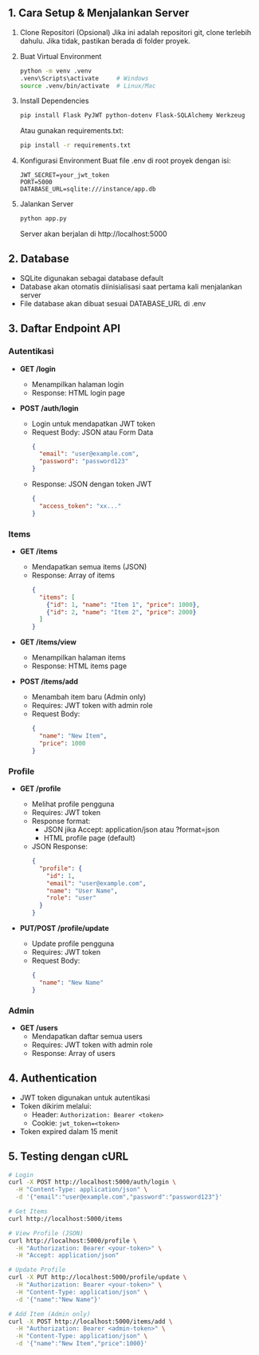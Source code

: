 ## 1. Cara Setup & Menjalankan Server
1. Clone Repositori (Opsional)
   Jika ini adalah repositori git, clone terlebih dahulu. Jika tidak, pastikan berada di folder proyek.

2. Buat Virtual Environment
   ```bash
   python -m venv .venv
   .venv\Scripts\activate     # Windows
   source .venv/bin/activate  # Linux/Mac
   ```

3. Install Dependencies
   ```bash
   pip install Flask PyJWT python-dotenv Flask-SQLAlchemy Werkzeug
   ```
   Atau gunakan requirements.txt:
   ```bash
   pip install -r requirements.txt
   ```

4. Konfigurasi Environment
   Buat file .env di root proyek dengan isi:
   ```
   JWT_SECRET=your_jwt_token
   PORT=5000
   DATABASE_URL=sqlite:///instance/app.db
   ```

5. Jalankan Server
   ```bash
   python app.py
   ```
   Server akan berjalan di http://localhost:5000

## 2. Database
- SQLite digunakan sebagai database default
- Database akan otomatis diinisialisasi saat pertama kali menjalankan server
- File database akan dibuat sesuai DATABASE_URL di .env

## 3. Daftar Endpoint API

### Autentikasi
* **GET /login**
  - Menampilkan halaman login
  - Response: HTML login page

* **POST /auth/login**
  - Login untuk mendapatkan JWT token
  - Request Body: JSON atau Form Data
    ```json
    {
      "email": "user@example.com",
      "password": "password123"
    }
    ```
  - Response: JSON dengan token JWT
    ```json
    {
      "access_token": "xx..."
    }
    ```

### Items
* **GET /items**
  - Mendapatkan semua items (JSON)
  - Response: Array of items
    ```json
    {
      "items": [
        {"id": 1, "name": "Item 1", "price": 1000},
        {"id": 2, "name": "Item 2", "price": 2000}
      ]
    }
    ```

* **GET /items/view**
  - Menampilkan halaman items
  - Response: HTML items page

* **POST /items/add**
  - Menambah item baru (Admin only)
  - Requires: JWT token with admin role
  - Request Body:
    ```json
    {
      "name": "New Item",
      "price": 1000
    }
    ```

### Profile
* **GET /profile**
  - Melihat profile pengguna
  - Requires: JWT token
  - Response format:
    - JSON jika Accept: application/json atau ?format=json
    - HTML profile page (default)
  - JSON Response:
    ```json
    {
      "profile": {
        "id": 1,
        "email": "user@example.com",
        "name": "User Name",
        "role": "user"
      }
    }
    ```

* **PUT/POST /profile/update**
  - Update profile pengguna
  - Requires: JWT token
  - Request Body:
    ```json
    {
      "name": "New Name"
    }
    ```

### Admin
* **GET /users**
  - Mendapatkan daftar semua users
  - Requires: JWT token with admin role
  - Response: Array of users

## 4. Authentication
- JWT token digunakan untuk autentikasi
- Token dikirim melalui:
  - Header: `Authorization: Bearer <token>`
  - Cookie: `jwt_token=<token>`
- Token expired dalam 15 menit

## 5. Testing dengan cURL

```bash
# Login
curl -X POST http://localhost:5000/auth/login \
  -H "Content-Type: application/json" \
  -d '{"email":"user@example.com","password":"password123"}'

# Get Items
curl http://localhost:5000/items

# View Profile (JSON)
curl http://localhost:5000/profile \
  -H "Authorization: Bearer <your-token>" \
  -H "Accept: application/json"

# Update Profile
curl -X PUT http://localhost:5000/profile/update \
  -H "Authorization: Bearer <your-token>" \
  -H "Content-Type: application/json" \
  -d '{"name":"New Name"}'

# Add Item (Admin only)
curl -X POST http://localhost:5000/items/add \
  -H "Authorization: Bearer <admin-token>" \
  -H "Content-Type: application/json" \
  -d '{"name":"New Item","price":1000}'
```
